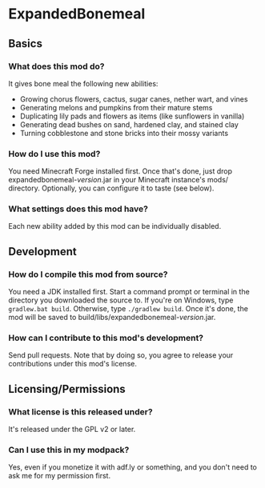 # ExpandedBonemeal

## Basics

### What does this mod do?
It gives bone meal the following new abilities:
- Growing chorus flowers, cactus, sugar canes, nether wart, and vines
- Generating melons and pumpkins from their mature stems
- Duplicating lily pads and flowers as items (like sunflowers in vanilla)
- Generating dead bushes on sand, hardened clay, and stained clay
- Turning cobblestone and stone bricks into their mossy variants

### How do I use this mod?
You need Minecraft Forge installed first. Once that's done, just drop
expandedbonemeal-*version*.jar in your Minecraft instance's mods/ directory.
Optionally, you can configure it to taste (see below).

### What settings does this mod have?
Each new ability added by this mod can be individually disabled.

## Development

### How do I compile this mod from source?
You need a JDK installed first. Start a command prompt or terminal in the
directory you downloaded the source to. If you're on Windows, type
`gradlew.bat build`. Otherwise, type `./gradlew build`. Once it's done, the mod
will be saved to build/libs/expandedbonemeal-*version*.jar.

### How can I contribute to this mod's development?
Send pull requests. Note that by doing so, you agree to release your
contributions under this mod's license.

## Licensing/Permissions

### What license is this released under?
It's released under the GPL v2 or later.

### Can I use this in my modpack?
Yes, even if you monetize it with adf.ly or something, and you don't need to
ask me for my permission first.
